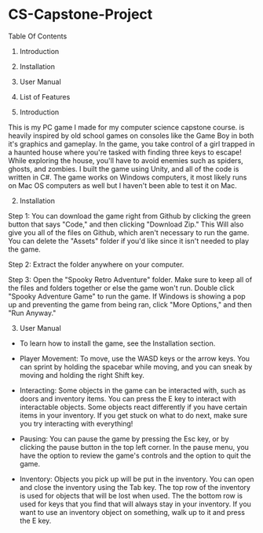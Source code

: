 # CS-Capstone-Project

Table Of Contents

1. Introduction
2. Installation
3. User Manual
4. List of Features


1. Introduction

This is my PC game I made for my computer science capstone course. is heavily inspired by old school games on consoles like the Game Boy in
both it's graphics and gameplay. In the game, you take control of a girl trapped in a haunted house where you're tasked with finding three keys 
to escape! While exploring the house, you'll have to avoid enemies such as spiders, ghosts, and zombies. I built the game using Unity, and all of 
the code is written in C#. The game works on Windows computers, it most likely runs on Mac OS computers as well but I haven't been able to test it
on Mac.


2. Installation

Step 1: You can download the game right from Github by clicking the green button that says "Code," and then clicking "Download Zip." This 
        Will also give you all of the files on Github, which aren't necessary to run the game. You can delete the "Assets" folder if you'd 
        like since it isn't needed to play the game.
        
Step 2: Extract the folder anywhere on your computer.

Step 3: Open the "Spooky Retro Adventure" folder. Make sure to keep all of the files and folders together or else the game won't run.
        Double click "Spooky Adventure Game" to run the game. If Windows is showing a pop up and preventing the game from being ran,
        click "More Options," and then "Run Anyway."
        
        
3. User Manual
  
  - To learn how to install the game, see the Installation section.
  
  - Player Movement: To move, use the WASD keys or the arrow keys. You can sprint by holding the spacebar while moving, and you can 
                     sneak by moving and holding the right Shift key.
                     
  - Interacting:    Some objects in the game can be interacted with, such as doors and inventory items. You can press the E key to interact
                    with interactable objects. Some objects react differently if you have certain items in your inventory. If you get stuck 
                    on what to do next, make sure you try interacting with everything!
                 
  - Pausing:        You can pause the game by pressing the Esc key, or by clicking the pause button in the top left corner. In the pause menu, you 
                    have the option to review the game's controls and the option to quit the game.
             
  - Inventory:      Objects you pick up will be put in the inventory. You can open and close the inventory using the Tab key. The top row of the 
                    inventory is used for objects that will be lost when used. The the bottom row is used for keys that you find that will always
                    stay in your inventory. If you want to use an inventory object on something, walk up to it and press the E key.


       
